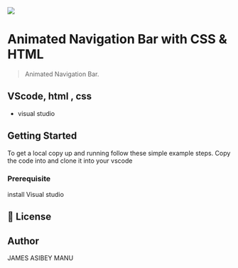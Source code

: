 ![](https://img.shields.io/badge/Microverse-blueviolet)

# Animated Navigation Bar with CSS & HTML

> Animated Navigation Bar.


## VScode, html , css

- visual studio

## Getting Started
To get a local copy up and running follow these simple example steps.
Copy the code into and clone it into your vscode

### Prerequisite
install Visual studio 


## 📝 License

## Author
JAMES ASIBEY MANU
